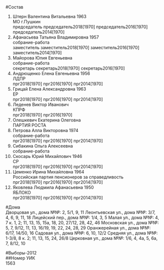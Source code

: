 #Состав  
1. Штерн Валентина Витальевна 1963  
    МО г.Пушкин  
    председатель председатель2018[1970] председатель2016[1970] председатель2014[1970]  
2. Афанасьева Татьяна Владимировна 1957  
    собрание-работа  
    заместитель заместитель2018[1970] заместитель2016[1970] заместитель2014[1970]  
3. Майорова Юлия Евгеньевна  
    собрание-работа  
    секретарь секретарь2018[1970] секретарь2016[1970]  
4. Андрющенко Елена Евгеньевна 1956  
    ЛДПР  
    прг2018[1970] прг2016[1970] прг2014[1970]  
5. Грицай Елена Александровна 1963  
    ЕР  
    прг2018[1970] прг2016[1970] прг2014[1970]  
6. Леденев Виктор Иванович  
    КПРФ  
    прг2018[1970] прг2016[1970]  
7. Олешкевич Екатерина Олеговна  
    ПАРТИЯ РОСТА  
8. Петрова Алла Викторовна 1974  
    собрание-работа  
    прг2018[1970] прг2016[1970] прг2014[1970]  
9. Сибакина Ольга Алексеевна  
    собрание-работа  
10. Скосарь Юрий Михайлович 1946  
    СР  
    прг2018[1970] прг2016[1970] прг2014[1970]  
11. Цеменко Ирина Михайловна 1964  
    Российская партия пенсионеров за справедливость  
    прг2018[1970] прг2016[1970] прг2014[1970]  
12. Яковлева Людмила Афанасьевна 1950  
    ЯБЛОКО  
    прг2018[1970] прг2016[1970] прг2014[1970]  
  
#Дома  
Дворцовая ул., дома №№: 2, 5/1, 9, 11 Леонтьевская ул., дома №№: 3/7, 4, 6, 9, 11, 18 Лицейский пер., дома №№: 1/4, 3, 5 Малая ул., дома №№: 4, 7 к. 1, 2; 11, 13, 15, 15а, 18, 20, 27/12, 28, 42, 46 Московская ул., дома №№: 5, 7, 9/12, 11, 13, 16/19, 19, 22, 24, 28, 29 Оранжерейная ул., дома №№: 6/17, 14/50, 16 Садовая ул., дома №№: 6, 10, 12/2 Средняя ул., дома №№: 1-3/8, 8 к. 2; 11, 13, 15, 24, 26/8 Церковная ул., дома №№: 1/6, 4, 4а, 5, 6а, 7, 8/12, 10  
  
#Выборы-2012  
##Номер УИК  
1563  
